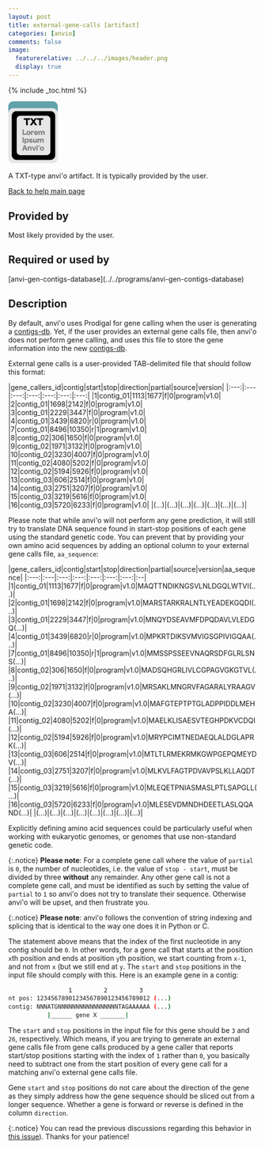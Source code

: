 ```yaml
---
layout: post
title: external-gene-calls [artifact]
categories: [anvio]
comments: false
image:
  featurerelative: ../../../images/header.png
  display: true
---
```



{% include _toc.html %}


<img src="../../images/icons/TXT.png" alt="TXT" style="width:100px; border:none" />

A TXT-type anvi'o artifact. It is typically provided by the user.

[Back to help main page](../../)

## Provided by


Most likely provided by the user.


## Required or used by

<p style="text-align: left" markdown="1"><span class="artifact-r">[anvi-gen-contigs-database](../../programs/anvi-gen-contigs-database)</span></p>

## Description

By default, anvi'o uses Prodigal for gene calling when the user is generating a <span class="artifact-n">[contigs-db](/software/anvio/help/artifacts/contigs-db)</span>. Yet, if the user provides an external gene calls file, then anvi'o does not perform gene calling, and uses this file to store the gene information into the new <span class="artifact-n">[contigs-db](/software/anvio/help/artifacts/contigs-db)</span>.

External gene calls is a user-provided TAB-delimited file that should follow this format:

|gene_callers_id|contig|start|stop|direction|partial|source|version|
|:---:|:---|:---:|:---:|:---:|:---:|:---:|
|1|contig_01|1113|1677|f|0|program|v1.0|
|2|contig_01|1698|2142|f|0|program|v1.0|
|3|contig_01|2229|3447|f|0|program|v1.0|
|4|contig_01|3439|6820|r|0|program|v1.0|
|7|contig_01|8496|10350|r|1|program|v1.0|
|8|contig_02|306|1650|f|0|program|v1.0|
|9|contig_02|1971|3132|f|0|program|v1.0|
|10|contig_02|3230|4007|f|0|program|v1.0|
|11|contig_02|4080|5202|f|0|program|v1.0|
|12|contig_02|5194|5926|f|0|program|v1.0|
|13|contig_03|606|2514|f|0|program|v1.0|
|14|contig_03|2751|3207|f|0|program|v1.0|
|15|contig_03|3219|5616|f|0|program|v1.0|
|16|contig_03|5720|6233|f|0|program|v1.0|
|(...)|(...)|(...)|(...)|(...)|(...)|(...)|

Please note that while anvi'o will not perform any gene prediction, it will still try to translate DNA sequence found in start-stop positions of each gene using the standard genetic code. You can prevent that by providing your own amino acid sequences by adding an optional column to your external gene calls file, `aa_sequence`:

|gene_callers_id|contig|start|stop|direction|partial|source|version|aa_sequence|
|:---:|:---|:---:|:---:|:---:|:---:|:---:|:--|
|1|contig_01|1113|1677|f|0|program|v1.0|MAQTTNDIKNGSVLNLDGQLWTVI(...)|
|2|contig_01|1698|2142|f|0|program|v1.0|MARSTARKRALNTLYEADEKGQDI(...)|
|3|contig_01|2229|3447|f|0|program|v1.0|MNQYDSEAVMFDPQDAVLVLEDGQ(...)|
|4|contig_01|3439|6820|r|0|program|v1.0|MPKRTDIKSVMVIGSGPIVIGQAA(...)|
|7|contig_01|8496|10350|r|1|program|v1.0|MMSSPSSEEVNAQRSDFGLRLSNS(...)|
|8|contig_02|306|1650|f|0|program|v1.0|MADSQHGRLIVLCGPAGVGKGTVL(...)|
|9|contig_02|1971|3132|f|0|program|v1.0|MRSAKLMNGRVFAGARALYRAAGV(...)|
|10|contig_02|3230|4007|f|0|program|v1.0|MAFGTEPTPTGLADPPIDDLMEHA(...)|
|11|contig_02|4080|5202|f|0|program|v1.0|MAELKLISAESVTEGHPDKVCDQI(...)|
|12|contig_02|5194|5926|f|0|program|v1.0|MRYPCIMTNEDAEQLALDGLAPRK(...)|
|13|contig_03|606|2514|f|0|program|v1.0|MTLTLRMEKRMKGWPGEPQMEYDV(...)|
|14|contig_03|2751|3207|f|0|program|v1.0|MLKVLFAGTPDVAVPSLKLLAQDT(...)|
|15|contig_03|3219|5616|f|0|program|v1.0|MLEQETPNIASMASLPTLSAPGLL(...)|
|16|contig_03|5720|6233|f|0|program|v1.0|MLESEVDMNDHDEETLASLQQAND(...)|
|(...)|(...)|(...)|(...)|(...)|(...)|(...)|(...)|

Explicitly defining amino acid sequences could be particularly useful when working with eukaryotic genomes, or genomes that use non-standard genetic code.

{:.notice}
**Please note**: For a complete gene call where the value of `partial` is `0`, the number of nucleotides, i.e. the value of `stop - start`, must be divided by three **without** any remainder. Any other gene call is not a complete gene call, and must be identified as such by setting the value of `partial` to `1` so anvi'o does not try to translate their sequence. Otherwise anvi'o will be upset, and then frustrate you.

{:.notice}
**Please note**: anvi'o follows the convention of string indexing and splicing that is identical to the way one does it in Python or C.

The statement above means that the index of the first nucleotide in any contig should be `0`. In other words, for a gene call that starts at the position `x`th position and ends at position `y`th position, we start counting from `x-1`, and not from `x` (but we still end at `y`. The `start` and `stop` positions in the input file should comply with this. Here is an example gene in a contig:

``` bash
                 1         2         3
nt pos: 12345678901234567890123456789012 (...)
contig: NNNATGNNNNNNNNNNNNNNNNNTAGAAAAAA (...)
           |______ gene X _______|
```

The `start` and `stop` positions in the input file for this gene should be `3` and `26`, respectively. Which means, if you are trying to generate an external gene calls file from gene calls produced by a gene caller that reports start/stop positions starting with the index of `1` rather than `0`, you basically need to subtract one from the start position of every gene call for a matching anvi'o external gene calls file.

Gene `start` and `stop` positions do not care about the direction of the gene as they simply address how the gene sequence should be sliced out from a longer sequence. Whether a gene is forward or reverse is defined in the column `direction`.

{:.notice}
You can read the previous discussions regarding this behavior in [this issue](https://github.com/meren/anvio/issues/374)). Thanks for your patience!




